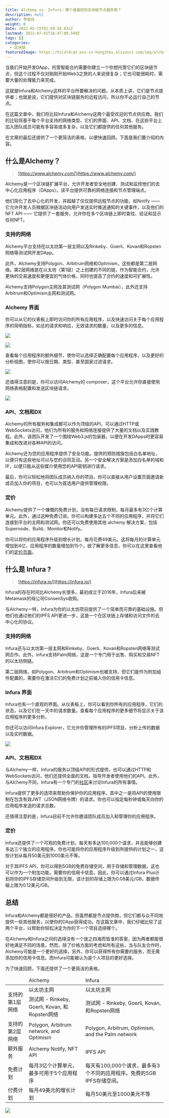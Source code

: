 ```yaml
---
title: Alchemy vs. Infura：哪个是最好的区块链节点服务商？
description: null
author: 李留白
weight: 0
date: 2022-05-15T01:59:10.831Z
lastmod: 2022-07-01T16:47:00.599Z
tags: []
categories:
  - 区块链
featuredImage: https://hicoldcat.oss-cn-hangzhou.aliyuncs.com/img/alchemy-vs-infura-which-node-provider-best.png
---
```


当我们开始开发DApp，托管智能合约需要你建立一个你想托管它们的区块链节点，但这个过程不仅对刚刚开始Web3之旅的人来说很复杂；它也可能很耗时，需要大量的处理能力来完成。

这就是Infura和Alchemy这样的平台所要解决的问题。从本质上讲，它们是节点提供者；也就是说，它们提供对区块链服务的远程访问，所以你不必运行自己的节点。

在这篇文章中，我们将比较Infura和Alchemy这两个最受欢迎的节点供应商。我们的比较将基于每个平台支持的网络类型、它们的界面、API、文档、在这些平台上加入团队成员可能有多容易或多复杂，以及它们都提供的任何其他服务。

在文章的最后还提供了一个更简洁的表格，以便快速回顾。下面是我们要介绍的内容。

## 什么是Alchemy？
> [https://www.alchemy.com/](https://www.alchemy.com/)

Alchemy是一个区块链扩展平台，允许开发者安全地创建、测试和监控他们的去中心化应用程序（DApps）。该平台提供可靠的网络连接和节点管理端点。

他们简化了去中心化的开发，并超越了仅仅提供远程节点的功能，如Notify —— 它允许开发人员根据区块链活动向用户发送实时推送通知的关键事件，以及他们的NFT API —— 它提供了一套服务，允许你在多个区块链上即时查找、验证和显示任何NFT。

### 支持的网络

Alchemy平台支持在以太坊第一层主网以及Rinkeby、Goerli、Kovan和Ropsten网络等测试网开发DApp。

此外，Alchemy支持Polygon、Arbitrum网络和Optimism，这些都是第二层网络。第2层网络是在以太坊（第1层）之上创建的不同的链，作为智能合约，允许更快的交易速度和更便宜的气体价格，同时也提高了合约的速度和可扩展性。

Alchemy支持Polygon主网及其测试网（Polygon Mumbai），此外还支持Arbitrum和Optimism主网和测试网。

### Alchemy 界面

你可以从它的仪表板上即时访问你的所有应用程序，以及快速访问关于每个应用程序的简明指标，如总的请求和响应，无效请求的数量，以及更多的信息。

![](https://hicoldcat.oss-cn-hangzhou.aliyuncs.com/img/20220515101616.png)

![](https://hicoldcat.oss-cn-hangzhou.aliyuncs.com/img/20220515101548.png)

查看每个应用程序的额外细节，使你可以选择正确配置每个应用程序，以及更好的分析视图，使你可以按日期、类型、甚至国家过滤请求。

![](https://hicoldcat.oss-cn-hangzhou.aliyuncs.com/img/20220515101722.png)

还值得注意的是，你可以访问Alchemy的 composer，这个平台允许你直接使用网络表格配置和发送区块链请求。

![](https://hicoldcat.oss-cn-hangzhou.aliyuncs.com/img/20220515101748.png)

### API、文档和DX

Alchemy的所有服务和集成都可以作为顶级的API，可以通过HTTP或WebSockets访问，他们为所有的服务和网络连接提供了大量的文档以及实践教程。此外，该团队开发了一个围绕Web3.js的包装器，以便在开发DApps时更容易集成和改进对各种API的访问。

Alchemy还为您的应用程序提供了安全功能。提供的预防措施包括白名单地址，以便只有这些地址可以与您的合同互动。另一个安全解决方案是添加白名单的域和IP，以便只能从这些媒介使用您的API密钥进行请求。

最后，你可以轻松地将团队成员纳入你的项目。你可以直接从用户设置页面邀请新成员加入你的项目，也可以为首选用户提供管理权限。

### 定价

Alchemy提供了一个慷慨的免费计划，没有每日请求限制，每月最多有3亿个计算单元。此外，通过这种免费订阅，你可以构建多达五个不同的应用程序，并将它们连接到平台的主网和测试网。你还可以免费使用其他 alchemy 解决方案，包括Supernode、Build、Monitor和Notify。

你可以将你的应用程序升级到增长计划，每月花费49美元。这将每月的计算单元增加到4亿，应用程序的数量增加到15个。欲了解更多信息，你可以在这里查看他们的[定价页面](https://www.alchemy.com/pricing)。


## 什么是 Infura ?
> [https://infura.io/](https://infura.io/)

Infura的存在时间比Alchemy长很多。最初成立于2016年，Infura后来被Metamask的母公司ConsenSys收购。

与Alchemy一样，Infura为你的以太坊项目提供了一个简单而可靠的基础设施。但他们也通过他们的IPFS API更进一步，这是一个在区块链上存储和访问文件的去中心化的协议。

### 支持的网络

Infura还与以太坊第一层主网和Rinkeby、Goerli、Kovan和Ropsten网络等测试网合作。此外，infura支持Palm网络，这是一个专门用于出售、购买和交易NFT的以太坊侧链。

第二层网络，如Polygon、Arbitrum和Optimism也被支持，但它们是作为附加组件配置的，需要你在激活它们的免费计划之前输入你的信用卡信息。

### Infura 界面

Infura也有一个直观的界面。从仪表板上，你可以看到你所有的应用程序，它们的状态，以及它们在一天中的请求数量。查看每个应用程序的更多细节将显示关于该应用程序的更多分析。

你还可以访问Infura Explorer，它允许你管理所有的IPFS项目，分析上传的数据以及实时数据。

![](https://hicoldcat.oss-cn-hangzhou.aliyuncs.com/img/20220515102321.png)

### API、文档和DX

与Alchemy一样，Infura的服务以顶级API的形式提供，也可以通过HTTP和WebSockets访问，他们还提供全面的文档，指导开发者使用他们的API。此外，与Alchemy不同，Infura有一个专门的[社区](https://community.infura.io/)来讨论Infura的所有事情。

Infura提供了更多的选项来帮助你保护你的应用程序。其中之一是将API的使用限制在包含有效JWT（JSON网络令牌）的请求。你也可以指定每秒钟或每天向你的应用程序发送的请求总数。

还值得注意的是，Infura目前不允许你邀请团队成员加入和管理你的应用程序。

### 定价

Infura还提供了一个可观的免费计划，每天有多达100,000个请求，并且能够创建多达三个独立的应用程序。你也可能将你的应用程序升级到所提供的计划之一，这些计划从每月50美元到1000美元不等。

对于其IPFS API，你可以得到5GB的免费存储空间，用于存储和管理数据，这也可以作为一个附加功能，需要你的信用卡信息。因此，你可以通过Infura Plus计划将你的IPFS存储空间升级到无限，该计划的存储上限为0.08美元/GB，数据传输上限为0.12美元/GB。

## 总结

Infura和Alchemy都是很好的产品，但虽然都是节点提供商，但它们都与众不同地提供一些其他服务，以使你的DApp获得成功。在这篇文章中，我们仔细比较了这两个平台，以帮助你轻松决定为你的下一个项目选择哪个。

在Alchemy和Infura之间的选择没有一个放之四海而皆准的答案，因为两者都能很好地满足不同的场景。然而，除了价格方面的考虑和所有这些，当与队友合作时，Alchemy可能是一个更好的选择，另外，你可以获得所有你需要的服务，而无需添加你的信用卡信息。而Infura可能被认为是个人项目的更好选择。

为了快速回顾，下面还提供了一个更简洁的表格。

<table>
  <thead>
    <tr>
        <td></td> 
        <td>Alchemy</td> 
        <td>Infura</td>
   </tr>
  </thead>
    <tr>
        <td rowspan="2">支持的第1层网络</td>    
        <td >以太坊主网</td>  
        <td >以太坊主网</td> 
    </tr>
    <tr>
        <td >测试网 - Rinkeby, Goerli, Kovan, 和Ropsten网络</td>  
        <td >测试网 - Rinkeby, Goerli, Kovan, 和Ropsten网络</td>  
    </tr>
    <tr>
        <td >支持的第2层网络</td>    
        <td >Polygon, Arbitrum network, and Optimism</td>  
        <td >Polygon, Arbitrum, Optimism, and the Palm network</td> 
    </tr>
     <tr>
        <td >额外服务</td>    
        <td >Alchemy Notify, NFT API	</td>  
        <td >IPFS API</td> 
    </tr>
    <tr>
        <td >免费计划</td>    
        <td >每月3亿个计算单元，最多可用于5个应用程序</td>  
        <td >每天有100,000个请求，最多有3个不同的应用程序。免费的5GB IPFS存储空间。</td> 
    </tr>
    <tr>
        <td >付费计划</td>    
        <td >每月49美元的增长计划</td>  
        <td >每月50美元至1000美元不等</td> 
    </tr>
</table>

![](https://hicoldcat.oss-cn-hangzhou.aliyuncs.com/img/my.png)